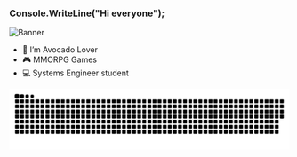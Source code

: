 ### Console.WriteLine("Hi everyone");
![Banner](https://pbs.twimg.com/profile_banners/977003300221538305/1688171154/1500x500)

- 🥑 I’m Avocado Lover
- 🎮 MMORPG Games
- 💻 Systems Engineer student


![snake gif](https://github.com/Ismael-Asensio/Ismael-Asensio/blob/output/github-contribution-grid-snake.svg)
